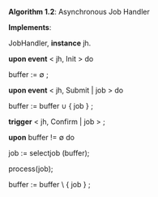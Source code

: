 **Algorithm 1.2**: Asynchronous Job Handler

**Implements**:

   JobHandler, **instance** jh.

**upon event** < jh, Init > do

   buffer := ∅ ;

**upon event** < jh, Submit | job > do

   buffer := buffer ∪ { job } ;

   **trigger** < jh, Confirm | job > ;

**upon** buffer != ∅ do

   job := selectjob (buffer);

   process(job);

   buffer := buffer \ { job } ;
